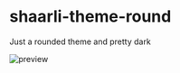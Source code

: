 # shaarli-theme-round  

Just a rounded theme and pretty dark  

![preview](https://repository-images.githubusercontent.com/311492589/0db4b180-2635-11eb-92c8-53ceefa225b6)

